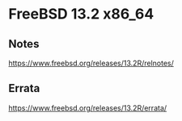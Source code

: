 # FreeBSD 13.2 x86_64

## Notes

<https://www.freebsd.org/releases/13.2R/relnotes/>

## Errata

<https://www.freebsd.org/releases/13.2R/errata/>
